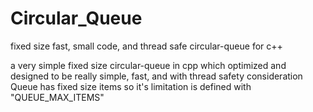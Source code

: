 # Circular_Queue
fixed size fast, small code, and thread safe circular-queue for c++

a very simple fixed size circular-queue in cpp which optimized and
designed to be really simple, fast, and with thread safety consideration
Queue has fixed size items so it's limitation is defined with "QUEUE_MAX_ITEMS"
